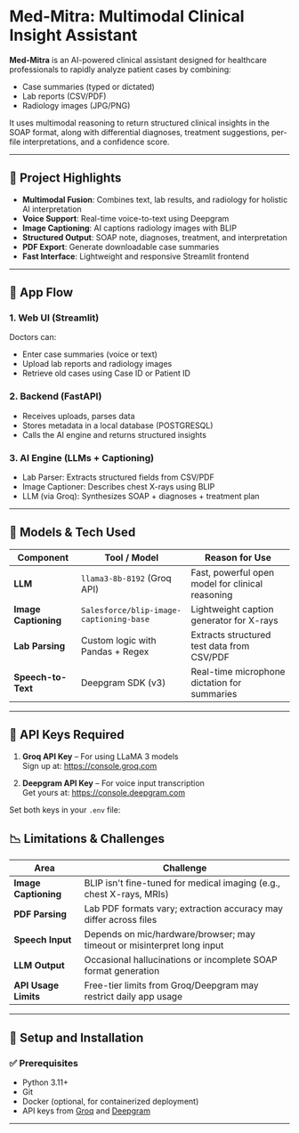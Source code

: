# Med-Mitra: Multimodal Clinical Insight Assistant

**Med-Mitra** is an AI-powered clinical assistant designed for healthcare professionals to rapidly analyze patient cases by combining:
- Case summaries (typed or dictated)
- Lab reports (CSV/PDF)
- Radiology images (JPG/PNG)

It uses multimodal reasoning to return structured clinical insights in the SOAP format, along with differential diagnoses, treatment suggestions, per-file interpretations, and a confidence score.

---

## 🧠 Project Highlights

- **Multimodal Fusion**: Combines text, lab results, and radiology for holistic AI interpretation
- **Voice Support**: Real-time voice-to-text using Deepgram
- **Image Captioning**: AI captions radiology images with BLIP
- **Structured Output**: SOAP note, diagnoses, treatment, and interpretation
- **PDF Export**: Generate downloadable case summaries
- **Fast Interface**: Lightweight and responsive Streamlit frontend

---

## 🔄 App Flow

### 1. Web UI (Streamlit)
Doctors can:
- Enter case summaries (voice or text)
- Upload lab reports and radiology images
- Retrieve old cases using Case ID or Patient ID

### 2. Backend (FastAPI)
- Receives uploads, parses data
- Stores metadata in a local database (POSTGRESQL)
- Calls the AI engine and returns structured insights

### 3. AI Engine (LLMs + Captioning)
- Lab Parser: Extracts structured fields from CSV/PDF
- Image Captioner: Describes chest X-rays using BLIP
- LLM (via Groq): Synthesizes SOAP + diagnoses + treatment plan

---

## 🤖 Models & Tech Used

| Component           | Tool / Model                             | Reason for Use                                           |
|---------------------|------------------------------------------|----------------------------------------------------------|
| **LLM**             | `llama3-8b-8192` (Groq API)              | Fast, powerful open model for clinical reasoning         |
| **Image Captioning**| `Salesforce/blip-image-captioning-base` | Lightweight caption generator for X-rays                 |
| **Lab Parsing**     | Custom logic with Pandas + Regex         | Extracts structured test data from CSV/PDF               |
| **Speech-to-Text**  | Deepgram SDK (v3)                        | Real-time microphone dictation for summaries             |

---

## 🔐 API Keys Required

1. **Groq API Key** – For using LLaMA 3 models  
   Sign up at: https://console.groq.com

2. **Deepgram API Key** – For voice input transcription  
   Get yours at: https://console.deepgram.com

Set both keys in your `.env` file:


## 📉 Limitations & Challenges

| Area               | Challenge                                                                 |
|--------------------|---------------------------------------------------------------------------|
| **Image Captioning** | BLIP isn't fine-tuned for medical imaging (e.g., chest X-rays, MRIs)   |
| **PDF Parsing**    | Lab PDF formats vary; extraction accuracy may differ across files         |
| **Speech Input**   | Depends on mic/hardware/browser; may timeout or misinterpret long input   |
| **LLM Output**     | Occasional hallucinations or incomplete SOAP format generation            |
| **API Usage Limits** | Free-tier limits from Groq/Deepgram may restrict daily app usage       |

---

## 🚀 Setup and Installation

### ✅ Prerequisites

- Python 3.11+
- Git
- Docker (optional, for containerized deployment)
- API keys from [Groq](https://console.groq.com) and [Deepgram](https://console.deepgram.com)

---
